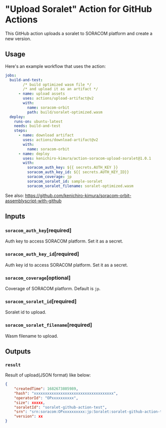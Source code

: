 # "Upload Soralet" Action for GitHub Actions

This GitHub action uploads a soralet to SORACOM platform and create a new version.

## Usage

Here's an example workflow that uses the action:

```yaml
jobs:
  build-and-test:
        /* build optimized wasm file */
        /* and upload it as an artifact */
      - name: upload assets
        uses: actions/upload-artifact@v2
        with:
          name: soracom-orbit
          path: build/soralet-optimized.wasm
  deploy:
    runs-on: ubuntu-latest
    needs: build-and-test
    steps:
      - name: download artifact
        uses: actions/download-artifact@v2
        with:
          name: soracom-orbit
      - name: deploy
        uses: kenichiro-kimura/action-soracom-upload-soralet@1.0.1
        with:
          soracom_auth_key: ${{ secrets.AUTH_KEY }}
          soracom_auth_key_id: ${{ secrets.AUTH_KEY_ID}}
          soracom_coverage: jp
          soracom_soralet_id: sample-soralet
          soracom_soralet_filename: soralet-optimized.wasm
```

See also: https://github.com/kenichiro-kimura/soracom-orbit-assemblyscript-with-github

## Inputs

### `soracom_auth_key`[required]

Auth key to access SORACOM platform. Set it as a secret.

### `soracom_auth_key_id`[required]

Auth key id to access SORACOM platform. Set it as a secret.

### `soracom_coverage`[optional]

Coverage of SORACOM platform. Default is `jp`.

### `soracom_soralet_id`[required]

Soralet id to upload.

### `soracom_soralet_filename`[required]

Wasm filename to upload.

## Outputs

### `result`

Result of upload(JSON format) like below:

```json
{
	"createdTime": 1682673805989,
	"hash": "xxxxxxxxxxxxxxxxxxxxxxxxxxxxxxxxxxxx",
	"operatorId": "OPxxxxxxxxxx",
	"size": xxxxx,
	"soraletId": "soralet-github-action-test",
	"srn": "srn:soracom:OPxxxxxxxxxx:jp:Soralet:soralet-github-action-test/xx",
	"version": xx
}
```

